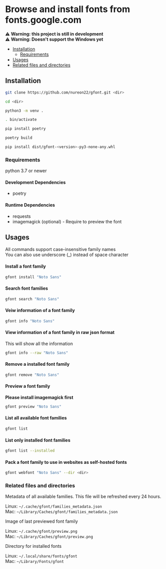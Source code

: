 # Browse and install fonts from fonts.google.com

⚠️ **Warning: this project is still in development**\
⚠️ **Warning: Doesn't support the Windows yet**

- [Installation](#installation)
  - [Requirements](#requirements)
- [Usages](#usages)
- [Related files and directories](#related-files-and-directories)

## Installation

```sh
git clone https://github.com/nureon22/gfont.git <dir>

cd <dir>

python3 -m venv .

. bin/activate

pip install poetry

poetry build

pip install dist/gfont-<version>-py3-none-any.whl
```

### Requirements

python 3.7 or newer

#### Development Dependencies

* poetry

#### Runtime Dependencies

* requests
* imagemagick (optional) - Require to preview the font

## Usages

All commands support case-insensitive family names\
You can also use underscore (\_) instead of space character

#### Install a font family

```sh
gfont install "Noto Sans"
```

#### Search font families

```sh
gfont search "Noto Sans"
```

#### Veiw information of a font family

```sh
gfont info "Noto Sans"
```

#### View information of a font family in raw json format
This will show all the information

```sh
gfont info --raw "Noto Sans"
```

#### Remove a installed font family

```sh
gfont remove "Noto Sans"
```

#### Preview a font family

**Please install imagemagick first**
```sh
gfont preview "Noto Sans"
```

#### List all available font families

```sh
gfont list
```

#### List only installed font families

```sh
gfont list --installed
```

#### Pack a font family to use in websites as self-hosted fonts

```sh
gfont webfont "Noto Sans" --dir <dir>
```

### Related files and directories

Metadata of all available families. This file will be refreshed every 24 hours.

Linux: `~/.cache/gfont/families_metadata.json`\
Mac: `~/Library/Caches/gfont/families_metadata.json`

Image of last previewed font family

Linux: `~/.cache/gfont/preview.png`\
Mac: `~/Library/Caches/gfont/preview.png`

Directory for installed fonts

Linux: `~/.local/share/fonts/gfont`\
Mac: `~/Library/Fonts/gfont`
